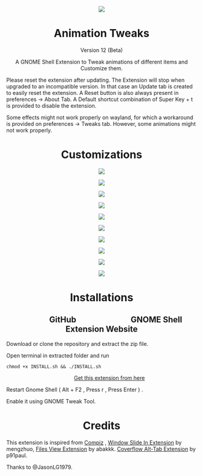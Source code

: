 <p align="center">
<img src = /animation-tweaks@Selenium-H/eicon.png >
</p>

<h1 align="center">
  Animation Tweaks
</h1>

<p align="center">
Version 12 (Beta)
</p>

<p align="center">
A GNOME Shell Extension to Tweak animations of different items and Customize them.
</p>
<p align="left">
Please reset the extension after updating. The Extension will stop when upgraded to an incompatible version. In that case an Update tab is created to easily reset the extension. A Reset button is also always present in preferences -> About Tab.
A Default shortcut combination of Super Key + t is provided to disable the extension. 
  
Some effects might not work properly on wayland, for which a workaround is provided on preferences -> Tweaks tab.
However, some animations might not work properly.
</p>

<h1 align="center">
  Customizations
</h1>

<p align="center">
<img src = /Screenshots/Image_01.png >
</p>

<p align="center">
<img src = /Screenshots/Image_02.png >
</p>

<p align="center">
<img src = /Screenshots/Image_03.png >
</p>

<p align="center">
<img src = /Screenshots/Image_04.png >
</p>

<p align="center">
<img src = /Screenshots/Image_05.png >
</p>

<p align="center">
<img src = /Screenshots/Image_06.png >
</p>

<p align="center">
<img src = /Screenshots/Image_07.png >
</p>

<p align="center">
<img src = /Screenshots/Image_08.png >
</p>

<p align="center">
<img src = /Screenshots/Image_09.png >
</p>

<p align="center">
<img src = /Screenshots/Image_10.png >
</p>

<h1 align="center">
  Installations
</h1>

<h2 align="center"> &nbsp;&nbsp;&nbsp;&nbsp;&nbsp;&nbsp;&nbsp;&nbsp;&nbsp;&nbsp;&nbsp;&nbsp;&nbsp;&nbsp;&nbsp;GitHub&nbsp;&nbsp;&nbsp;&nbsp;&nbsp;&nbsp;&nbsp;&nbsp;&nbsp;&nbsp;&nbsp;&nbsp;&nbsp;&nbsp;&nbsp;&nbsp;&nbsp;&nbsp;&nbsp;&nbsp;&nbsp;&nbsp;&nbsp;&nbsp;&nbsp;&nbsp;&nbsp;&nbsp;&nbsp;GNOME Shell Extension Website
</h2>

Download or clone the repository and extract the zip file.

Open terminal in extracted folder and run

`chmod +x INSTALL.sh && ./INSTALL.sh` 

<p align="right"><a href="https://extensions.gnome.org/extension/1680/animation-tweaks/">Get this extension from here</a> &nbsp;&nbsp;&nbsp;&nbsp;&nbsp;&nbsp;&nbsp;&nbsp;&nbsp;&nbsp;&nbsp;&nbsp;&nbsp;&nbsp;&nbsp;&nbsp;&nbsp;&nbsp;&nbsp;&nbsp;&nbsp;&nbsp;&nbsp;&nbsp; &nbsp;&nbsp;&nbsp;&nbsp;&nbsp;&nbsp;&nbsp;&nbsp;&nbsp;
</p>

Restart Gnome Shell ( Alt + F2 , Press r , Press Enter ) .

Enable it using GNOME Tweak Tool.

<h1 align="center">
  Credits
</h1>

This extension is inspired from 
[Compiz](http://www.compiz.org/) ,
[Window Slide In Extension](https://extensions.gnome.org/extension/367/window-slide-in/) by mengzhuo, 
[Files View Extension](https://extensions.gnome.org/extension/1395/files-view/) by abakkk.
[Coverflow Alt-Tab Extension](https://extensions.gnome.org/extension/97/coverflow-alt-tab/) by p91paul.

Thanks to @JasonLG1979.
